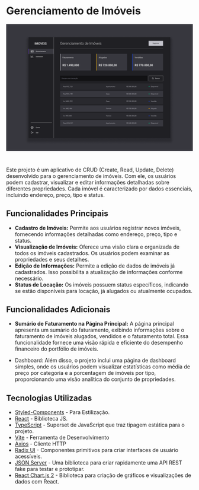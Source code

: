 # Gerenciamento de Imóveis

![preview.img](./public/Preview-img.png)

#
Este projeto é um aplicativo de CRUD (Create, Read, Update, Delete) desenvolvido para o gerenciamento de imóveis. 
Com ele, os usuários podem cadastrar, visualizar e editar informações detalhadas sobre diferentes propriedades. 
Cada imóvel é caracterizado por dados essenciais, incluindo endereço, preço, tipo e status.

## Funcionalidades Principais
- **Cadastro de Imóveis:** Permite aos usuários registrar novos imóveis, fornecendo informações detalhadas como endereço, preço, tipo e status.
- **Visualização de Imóveis:** Oferece uma visão clara e organizada de todos os imóveis cadastrados. Os usuários podem examinar as propriedades e seus detalhes.
- **Edição de Informações:** Permite a edição de dados de imóveis já cadastrados. Isso possibilita a atualização de informações conforme necessário.
- **Status de Locação:** Os imóveis possuem status específicos, indicando se estão disponíveis para locação, já alugados ou atualmente ocupados.

## Funcionalidades Adicionais
- **Sumário de Faturamento na Página Principal:**
A página principal apresenta um sumário do faturamento, exibindo informações sobre o faturamento de imóveis alugados, vendidos e o faturamento total. Essa funcionalidade fornece uma visão rápida e eficiente do desempenho financeiro do portfólio de imóveis.

- Dashboard:
Além disso, o projeto inclui uma página de dashboard simples, onde os usuários podem visualizar estatísticas como média de preço por categoria e a porcentagem de imóveis por tipo, proporcionando uma visão analítica do conjunto de propriedades.

## Tecnologias Utilizadas
- [Styled-Components](https://styled-components.com) - Para Estilização.
- [React](https://reactjs.org/) - Biblioteca JS.
- [TypeScript](https://www.typescriptlang.org) - Superset de JavaScript que traz tipagem estática para o projeto.
- [Vite](https://vitejs.dev) - Ferramenta de Desenvolvimento
- [Axios](https://axios-http.com/ptbr/) - Cliente HTTP
- [Radix UI](https://www.radix-ui.com/primitives) - Componentes primitivos para criar interfaces de usuário acessíveis.
- [JSON Server](https://github.com/typicode/json-server) - Uma biblioteca para criar rapidamente uma API REST fake para testar e prototipar.
- [React Chart.js 2](https://reactchartjs.github.io/react-chartjs-2/) - Biblioteca para criação de gráficos e visualizações de dados com React.



